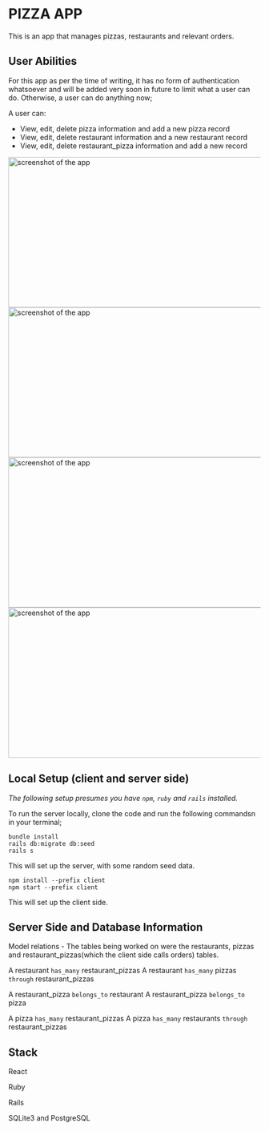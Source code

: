 # PIZZA APP
<!-- Deployed link: https://pizza-project-rails.herokuapp.com -->

This is an app that manages pizzas, restaurants and relevant orders.

## User Abilities
For this app as per the time of writing, it has no form of authentication whatsoever and will be added very soon in future to limit what a user can do. Otherwise, a user can do anything now;

A user can:

* View, edit, delete pizza information and add a new pizza record
* View, edit, delete restaurant information and a new restaurant record
* View, edit, delete restaurant_pizza information and add a new record

<img src="public/images/image1.png" alt="screenshot of the app" width='600px' height='300px'>


<img src="public/images/image2.png" alt="screenshot of the app" width='600px' height='300px'>


<img src="public/images/image3.png" alt="screenshot of the app" width='600px' height='300px'>


<img src="public/images/image4.png" alt="screenshot of the app" width='600px' height='300px'>

## Local Setup (client and server side)
<i>The following setup presumes you have `npm`, `ruby` and `rails` installed.</i>

To run the server locally, clone the code and run the following commandsn in your terminal;
```
bundle install
rails db:migrate db:seed
rails s
```
This will set up the server, with some random seed data.

```
npm install --prefix client
npm start --prefix client
```
This will set up the client side.

## Server Side and Database Information
Model relations - The tables being worked on were the restaurants,
pizzas and restaurant_pizzas(which the client side calls orders) tables.

A restaurant `has_many` restaurant_pizzas
A restaurant `has_many` pizzas `through` restaurant_pizzas

A restaurant_pizza `belongs_to` restaurant
A restaurant_pizza `belongs_to` pizza

A pizza `has_many` restaurant_pizzas
A pizza `has_many` restaurants `through` restaurant_pizzas

## Stack
React

Ruby

Rails

SQLite3 and PostgreSQL

